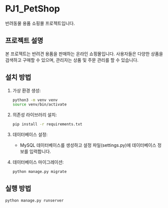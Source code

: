 # PJ1_PetShop

반려동물 용품 쇼핑몰 프로젝트입니다.

## 프로젝트 설명

본 프로젝트는 반려견 용품을 판매하는 온라인 쇼핑몰입니다. 사용자들은 다양한 상품을 검색하고 구매할 수 있으며, 관리자는 상품 및 주문 관리를 할 수 있습니다.

## 설치 방법

1.  가상 환경 생성:

    ```bash
    python3 -m venv venv
    source venv/bin/activate
    ```

2.  의존성 라이브러리 설치:

    ```bash
    pip install -r requirements.txt
    ```

3.  데이터베이스 설정:

    * MySQL 데이터베이스를 생성하고 설정 파일(settings.py)에 데이터베이스 정보를 입력합니다.

4.  데이터베이스 마이그레이션:

    ```bash
    python manage.py migrate
    ```

## 실행 방법

```bash
python manage.py runserver
